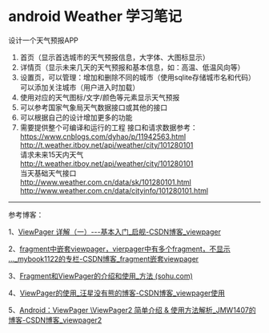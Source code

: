 # android Weather 学习笔记

设计一个天气预报APP

1. 首页（显示首选城市的天气预报信息，大字体、大图标显示）
2. 详情页（显示未来几天的天气预报和基本信息，如：高温、低温风向等）
3. 设置页，可以管理：增加和删除不同的城市（使用sqlite存储城市名和代码）
       可以添加关注城市（用户进入时加载）
4. 使用对应的天气图标/文字/颜色等元素显示天气预报
5. 可以参考国家气象局天气数据接口或其他的接口
6. 可以根据自己的设计增加更多的功能
7. 需要提供整个可编译和运行的工程
   接口和请求数据参考：  
   https://www.cnblogs.com/dyhao/p/11942563.html  
   http://t.weather.itboy.net/api/weather/city/101280101  
   请求未来15天内天气  
   http://t.weather.itboy.net/api/weather/city/101280101  
   当天基础天气接口  
   http://www.weather.com.cn/data/sk/101280101.html  
   http://www.weather.com.cn/data/cityinfo/101280101.html  

***

参考博客：

1、[ViewPager 详解（一）---基本入门_启舰-CSDN博客_viewpager](https://blog.csdn.net/harvic880925/article/details/38453725)  

2、[fragment中嵌套viewpager，vierpager中有多个fragment，不显示 ..._mybook1122的专栏-CSDN博客_fragment嵌套viewpager](https://blog.csdn.net/mybook1122/article/details/24003343)

3、[Fragment和ViewPager的介绍和使用_方法 (sohu.com)](https://www.sohu.com/a/421658765_100109711)  

4、[ViewPager的使用_汪星没有熊的博客-CSDN博客_viewpager使用](https://blog.csdn.net/weixin_45697390/article/details/104515491)  

5、[Android：ViewPager \ViewPager2 简单介绍 & 使用方法解析_JMW1407的博客-CSDN博客_viewpager2](https://blog.csdn.net/JMW1407/article/details/114273649)  

